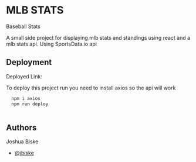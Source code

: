 
# MLB STATS
Baseball Stats

A small side project for displaying mlb stats and standings using react and a mlb stats api. Using SportsData.io api 



## Deployment

Deployed Link: 



To deploy this project run you need to install axios so the api will work

```bash
  npm i axios
  npm run deploy
 

```


## Authors
Joshua Biske 
- [@jbiske](https://www.github.com/jbiske)

